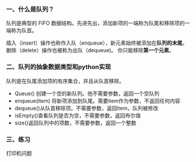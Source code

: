 ### 一、什么是队列？

队列是典型的 FIFO 数据结构。先进先出，添加新项的一端称为队尾和移除项的一端称为队首。

插入（insert）操作也称作入队（enqueue），新元素始终被添加在**队列的末尾**。 删除（delete）操作也被称为出队（dequeue)。 你只能移除**第一个元素**。

### 二、队列的抽象数据类型和python实现

队列是在队尾添加项的有序集合，并且从队首移除。

- Queue() 创建一个空的新队列。他不需要参数，返回一个空队列
- enqueue(item) 将新项添加到队尾。需要item作为参数，不返回任何内容
- dequeue()从队首移除项。不需要参数，返回item，队列被修改
- isEmpty()查看队列是否为空，不需要参数，返回布尔值
- size()返回队列中的项数，不需要参数，返回一个整数

### 三、练习

打印机问题